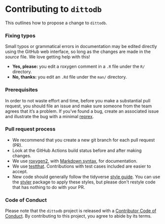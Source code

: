 # Contributing to `dittodb`

This outlines how to propose a change to `dittodb`.


### Fixing typos

Small typos or grammatical errors in documentation may be edited directly using
the GitHub web interface, so long as the changes are made in the _source_ file.
We love getting help with this!

* **Yes, please:** you edit a roxygen comment in a `.R` file under the `R/` directory.
* **No, thanks:** you edit an `.Rd` file under the `man/` directory.

### Prerequisites

In order to not waste effort and time, before you make a substantial pull request,
you should file an issue and make sure someone from the team agrees that it’s a 
problem. If you’ve found a bug, create an associated issue and illustrate the 
bug with a minimal [reprex](https://www.tidyverse.org/help/#reprex).

### Pull request process

*  We recommend that you create a new git branch for each pull request (PR).
*  Look at the GitHub Actions build status before and after making changes.
*  We use [roxygen2](https://cran.r-project.org/package=roxygen2), with
[Markdown syntax](https://cran.r-project.org/web/packages/roxygen2/vignettes/markdown.html),
for documentation.
*  We use [testthat](https://cran.r-project.org/package=testthat). Contributions
with test cases included are easier to accept.
*  New code should generally follow the tidyverse [style guide](http://style.tidyverse.org).
You can use the [styler](https://CRAN.R-project.org/package=styler) package to
apply these styles, but please don't restyle code that has nothing to do with 
your PR.  

### Code of Conduct

Please note that the `dittodb` project is released with a  [Contributor Code of Conduct](CODE_OF_CONDUCT.md). 
By contributing to this project, you agree to abide by its terms.
